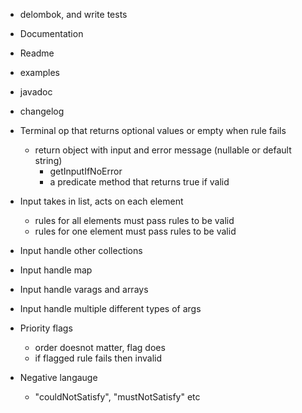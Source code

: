 
- delombok, and write tests
- Documentation
- Readme
- examples
- javadoc
- changelog

- Terminal op that returns optional values or empty when rule fails
    - return object with input and error message (nullable or default string)
        - getInputIfNoError
        - a predicate method that returns true if valid
- Input takes in list, acts on each element
    - rules for all elements must pass rules to be valid
    - rules for one element must pass rules to be valid
- Input handle other collections
- Input handle map 
- Input handle varags and arrays
- Input handle multiple different types of args
- Priority flags
    - order doesnot matter, flag does
    - if flagged rule fails  then invalid
- Negative langauge
    - "couldNotSatisfy", "mustNotSatisfy" etc

    